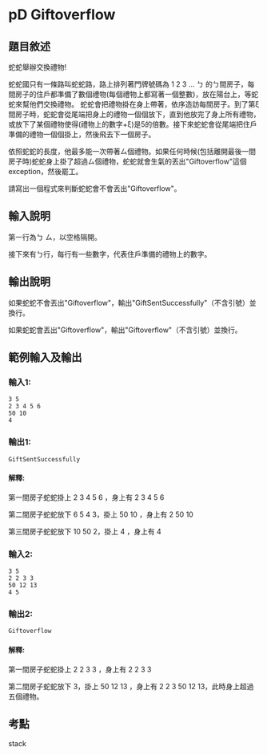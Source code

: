 # pD Giftoverflow
## 題目敘述
蛇蛇舉辦交換禮物!

蛇蛇國只有一條路叫蛇蛇路，路上排列著門牌號碼為 1 2 3 ... ㄅ 的ㄅ間房子，每間房子的住戶都準備了數個禮物(每個禮物上都寫著一個整數)，放在陽台上，等蛇蛇來幫他們交換禮物。
蛇蛇會把禮物掛在身上帶著，依序造訪每間房子。到了第ξ間房子時，蛇蛇會從尾端把身上的禮物一個個放下，直到他放完了身上所有禮物，或放下了某個禮物使得(禮物上的數字+ξ)是5的倍數。接下來蛇蛇會從尾端把住戶準備的禮物一個個掛上，然後飛去下一個房子。

依照蛇蛇的長度，他最多能一次帶著ㄙ個禮物。如果任何時候(包括離開最後一間房子時)蛇蛇身上掛了超過ㄙ個禮物，蛇蛇就會生氣的丟出"Giftoverflow"這個exception，然後罷工。

請寫出一個程式來判斷蛇蛇會不會丟出"Giftoverflow"。

## 輸入說明
第一行為ㄅ ㄙ，以空格隔開。

接下來有ㄅ行，每行有一些數字，代表住戶準備的禮物上的數字。

## 輸出說明
如果蛇蛇不會丟出"Giftoverflow"，輸出"GiftSentSuccessfully"（不含引號）並換行。

如果蛇蛇會丟出"Giftoverflow"，輸出"Giftoverflow"（不含引號）並換行。
## 範例輸入及輸出
### 輸入1:
```
3 5
2 3 4 5 6
50 10
4
```
### 輸出1:
```
GiftSentSuccessfully
```
#### 解釋:
第一間房子蛇蛇掛上 2 3 4 5 6 ，身上有 2 3 4 5 6

第二間房子蛇蛇放下 6 5 4 3，掛上 50 10 ，身上有 2 50 10

第三間房子蛇蛇放下 10 50 2，掛上 4 ，身上有 4
### 輸入2:
```
3 5
2 2 3 3
50 12 13
4 5
```
### 輸出2:
```
Giftoverflow
```
#### 解釋:
第一間房子蛇蛇掛上 2 2 3 3 ，身上有 2 2 3 3

第二間房子蛇蛇放下 3，掛上 50 12 13 ，身上有 2 2 3 50 12 13，此時身上超過五個禮物。

## 考點
stack

